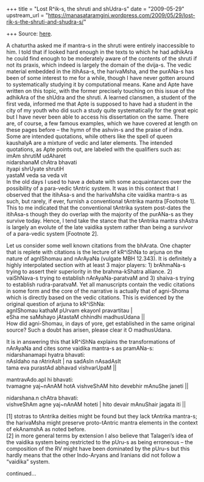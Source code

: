 +++
title = "Lost R^ik-s, the shruti and shUdra-s"
date = "2009-05-29"
upstream_url = "https://manasataramgini.wordpress.com/2009/05/29/lost-rik-s-the-shruti-and-shudra-s/"

+++
Source: [here](https://manasataramgini.wordpress.com/2009/05/29/lost-rik-s-the-shruti-and-shudra-s/).

A chaturtha asked me if mantra-s in the shruti were entirely inaccessible to him. I told that if looked hard enough in the texts to which he had adhikAra he could find enough to be moderately aware of the contents of the shruti if not its praxis, which indeed is largely the domain of the dvija-s. The vedic material embedded in the itihAsa-s, the harivaMsha, and the purANa-s has been of some interest to me for a while, though I have never gotten around to systematically studying it by computational means. Kane and Apte have written on this topic, with the former precisely touching on this issue of the adhikAra of the shUdra and the shruti. A learned clansmen, a student of the first veda, informed me that Apte is supposed to have had a student in the city of my youth who did such a study quite systematically for the great epic but I have never been able to access his dissertation on the same. There are, of course, a few famous examples, which we have covered at length on these pages before – the hymn of the ashvin-s and the praise of indra. Some are intended quotations, while others like the spell of queen kaushalyA are a mixture of vedic and later elements. The intended quotations, as Apte points out, are labeled with the qualifiers such as:  
imAm shrutiM udAharet  
nidarshanaM chAtra bhavati  
ityapi shrUyate shrutiH  
yastaM veda sa veda vit  
In the old days I used to have a debate with some acquaintances over the possibility of a para-vedic tAntric system. It was in this context that I observed that the itihAsa-s and the harivaMsha cite vaidika mantra-s as such, but rarely, if ever, furnish a conventional tAntrika mantra \[Footnote 1\]. This to me indicated that the conventional tAntrika system post-dates the itihAsa-s though they do overlap with the majority of the purANa-s as they survive today. Hence, I tend take the stance that the tAntrika mantra shAstra is largely an evolute of the late vaidika system rather than being a survivor of a para-vedic system \[Footnote 2\].

Let us consider some well known citations from the bhArata. One chapter that is replete with citations is the lecture of kR^iShNa to arjuna on the nature of agnIShomau and nArAyaNa (vulgate MBH 12.343). It is definitely a highly interpolated section with at least 3 major players: 1) brAhmaNa-s trying to assert their superiority in the brahma-kShatra alliance. 2) vaiShNava-s trying to establish nArAyaNa-paratvaM and 3) shaiva-s trying to establish rudra-paratvaM. Yet all manuscripts contain the vedic citations in some form and the core of the narrative is actually that of agni-Shoma which is directly based on the vedic citations. This is evidenced by the original question of arjuna to kR^iShNa:  
agnIShomau kathaM pUrvam ekayonI pravartitau \|  
eSha me saMshayo jAtastaM chhindhi madhusUdana \|\|  
How did agni-Shomau, in days of yore, get established in the same original source? Such a doubt has arisen, please clear it O madhusUdana.

It is in answering this that kR^iShNa explains the transformations of nArAyaNa and cites some vaidika mantra-s as pramANa-s:  
nidarshanamapi hyatra bhavati:  
nAsIdaho na rAtrirAsIt \| na sadAsIn nAsadAsIt  
tama eva purastAd abhavad vishvarUpaM \|\|

mantravAdo.apI hi bhavati:  
tvamagne yaj\~nAnAM hotA vishveShAM hito devebhir mAnuShe janeti \|\|

nidarshana.n chAtra bhavati:  
vishveShAm agne yaj\~nAnAM hoteti \| hito devair mAnuShair jagata iti \|\|

\[1\] stotras to tAntrika deities might be found but they lack tAntrika mantra-s; the harivaMsha might preserve proto-tAntric mantra elements in the context of ekAnamshA as noted before.  
\[2\] in more general terms by extension I also believe that Talageri’s idea of the vaidika system being restricted to the pUru-s as being erroneous – the composition of the RV might have been dominated by the pUru-s but this hardly means that the other Indo-Aryans and Iranians did not follow a “vaidika” system.

continued…

